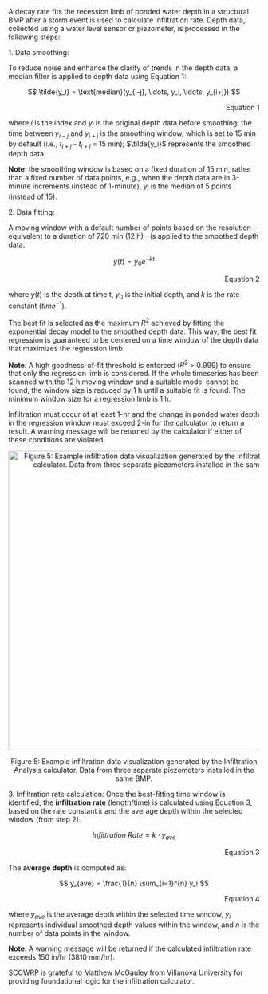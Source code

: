A decay rate fits the recession limb of ponded water depth in a structural BMP after a storm event is used to calculate infiltration rate. Depth data, collected using a water level sensor or piezometer, is processed in the following steps:

1\. Data smoothing:

To reduce noise and enhance the clarity of trends in the depth data, a median filter is applied to depth data using Equation 1:


$$
\tilde{y_i} = \text{median}(y_{i-j}, \ldots, y_i, \ldots, y_{i+j})
$$

<div align="right"> 
Equation 1
</div>

where $i$ is the index and $y_i$ is the original depth data before smoothing; the time between $y_{i-j}$ and $y_{i+j}$ is the smoothing window, which is set to 15 min by default (i.e., $t_{i+j}$ - $t_{i+j}$ = 15 min); $\tilde{y_i}$ represents the smoothed depth data.

**Note**: the smoothing window is based on a fixed duration of 15 min, rather than a fixed number of data points, e.g., when the depth data are in 3-minute increments (instead of 1-minute), $y_i$ is the median of 5 points (instead of 15).

2\. Data fitting:

A moving window with a default number of points based on the resolution—equivalent to a duration of 720 min (12 h)—is applied to the smoothed depth data.

$$
y(t) = y_0 e^{-kt}
$$

<div align="right"> 
Equation 2
</div>

where $y(t)$ is the depth at time t, $y_0$ is the initial depth, and $k$ is the rate constant ($time^{-1}$).

The best fit is selected as the maximum $R^2$ achieved by fitting the exponential decay model to the smoothed depth data. This way, the best fit regression is guaranteed to be centered on a time window of the depth data that maximizes the regression limb. 

**Note**: A high goodness-of-fit threshold is enforced ($R^2$ > 0.999) to ensure that only the regression limb is considered. If the whole timeseries has been scanned with the 12 h moving window and a suitable model cannot be found, the window size is reduced by 1 h until a suitable fit is found. The minimum window size for a regression limb is 1 h.

Infiltration must occur of at least 1-hr and the change in ponded water depth in the regression window must exceed 2-in for the calculator to return a result. A warning message will be returned by the calculator if either of these conditions are violated.


<p align="center">
  <img src="https://github.com/user-attachments/assets/42368e8b-1bde-4e62-9b0c-6cd6e43d2890" 
       alt="Figure 5: Example infiltration data visualization generated by the Infiltration Analysis calculator. Data from three separate piezometers installed in the same BMP."
       width="600">
</p>

$$\text{Figure 5: Example infiltration data visualization generated by the Infiltration Analysis calculator. Data from three separate piezometers installed in the same BMP.}$$


3\. Infiltration rate calculation: 
Once the best-fitting time window is identified, the **infiltration rate** (length/time) is calculated using Equation 3, based on the rate constant $k$ and the average depth within the selected window (from step 2).

$$Infiltration \ Rate = k \cdot y_{ave}$$  			

<div align="right"> 
Equation 3
</div>

The **average depth** is computed as:

$$
y_{ave} = \frac{1}{n} \sum_{i=1}^{n} y_i
$$	

<div align="right"> 
Equation 4
</div>

where $y_{ave}$ is the average depth within the selected time window, $y_i$ represents individual smoothed depth values within the window, and $n$ is the number of data points in the window.

**Note**: A warning message will be returned if the calculated infiltration rate exceeds 150 in/hr (3810  mm/hr).

SCCWRP is grateful to Matthew McGauley from Villanova University for providing
foundational logic for the infiltration calculator.
